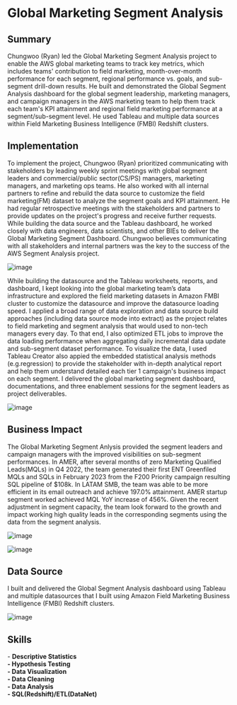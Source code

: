 <!-- Title -->
<h1 align="left">Global Marketing Segment Analysis </h1>


<h2 align="left">Summary </h2>

Chungwoo (Ryan) led the Global Marketing Segment Analysis project to enable the AWS global marketing teams to track key metrics, which includes teams' contribution to field marketing, month-over-month performance for each segment, regional performance vs. goals, and sub-segment drill-down results. He built and demonstrated the Global Segment Analysis dashboard for the global segment leadership, marketing managers, and campaign managers in the AWS marketing team to help them track each team's KPI attainment and regional field marketing performance at a segment/sub-segment level. He used Tableau and multiple data sources within Field Marketing Business Intelligence (FMBI) Redshift clusters.


<h2 align="left">Implementation </h2>

To implement the project, Chungwoo (Ryan) prioritized communicating with stakeholders by leading weekly sprint meetings with global segment leaders and commercial/public sector(CS/PS) managers, marketing managers, and marketing ops teams. He also worked with all internal partners to refine and rebuild the data source to customize the field marketing(FM) dataset to analyze the segment goals and KPI attainment. He had regular retrospective meetings with the stakeholders and partners to provide updates on the project's progress and receive further requests. While building the data source and the Tableau dashboard, he worked closely with data engineers, data scientists, and other BIEs to deliver the Global Marketing Segment Dashboard. Chungwoo believes communicating with all stakeholders and internal partners was the key to the success of the AWS Segment Analysis project. 

![image](https://github.com/ryavse11/ryan_choi_portfolio/assets/151677676/7adc4b13-4444-4b46-a803-bce826ee20a6)



While building the datasource and the Tableau worksheets, reports, and dashboard, I kept looking into the global marketing team’s data infrastructure and explored the field marketing datasets in Amazon FMBI cluster to customize the datasource and improve the datasource loading speed. I applied a broad range of data exploration and data source build approaches (including data source mode into extract) as the project relates to field marketing and segment analysis that would used to non-tech managers every day. To that end, I also optimized ETL jobs to improve the data loading performance when aggregating daily incremental data update and sub-segment dataset performance. To visualize the data, I used Tableau Creator also appied the embedded statistical analysis methods (e.g.regression) to provide the stakeholder with in-depth analytical report and help them understand detailed each tier 1 campaign's business impact on each segment. I delivered the global marketing segment dashboard, documentations, and three enablement sessions for the segment leaders as project  deliverables. 

![image](https://github.com/ryavse11/ryan_choi_portfolio/assets/151677676/674e6036-764e-4389-9138-e92b04754fca)



<h2 align="left">Business Impact </h2>

The Global Marketing Segment Anlysis provided the segment leaders and campaign managers with the improved visibilities on sub-segment performances. In AMER, after several months of zero Marketing Qualified Leads(MQLs) in Q4 2022, the team generated their first ENT Greenfiled MQLs and SQLs in February 2023 from the F200 Priority campaign resulting SQL pipeline of $108k. In LATAM SMB, the team was able to be more efficient in its email outreach and achieve 197.0% attainment. AMER startup segment worked achieved MQL YoY increase of 456%. Given the recent adjustment in segment capacity, the team look forward to the growth and impact working high quality leads in the corresponding segments using the data from the segment analysis. 

![image](https://github.com/ryavse11/ryan_choi_portfolio/assets/151677676/cd474df5-b9a8-4168-9446-02c1abd0ba3c)

![image](https://github.com/ryavse11/ryan_choi_portfolio/assets/151677676/c5fea10e-6bdf-4e77-b12c-9d20e5157535)


<h2 align="left">Data Source </h2>

I built and delivered the Global Segment Analysis dashboard using Tableau and multiple datasources that I built using Amazon Field Marketing Business Intelligence (FMBI) Redshift clusters.

![image](https://github.com/ryavse11/ryan_choi_portfolio/assets/151677676/02c7ed85-834d-49c9-92f0-4cf1a33b6372)

<h2 align="left">Skills </h2>
- <b>Descriptive Statistics <br>
- Hypothesis Testing  <br>
- Data Visualization <br>
- Data Cleaning <br>
- Data Analysis <br>
- SQL(Redshift)/ETL(DataNet) </b><br>
